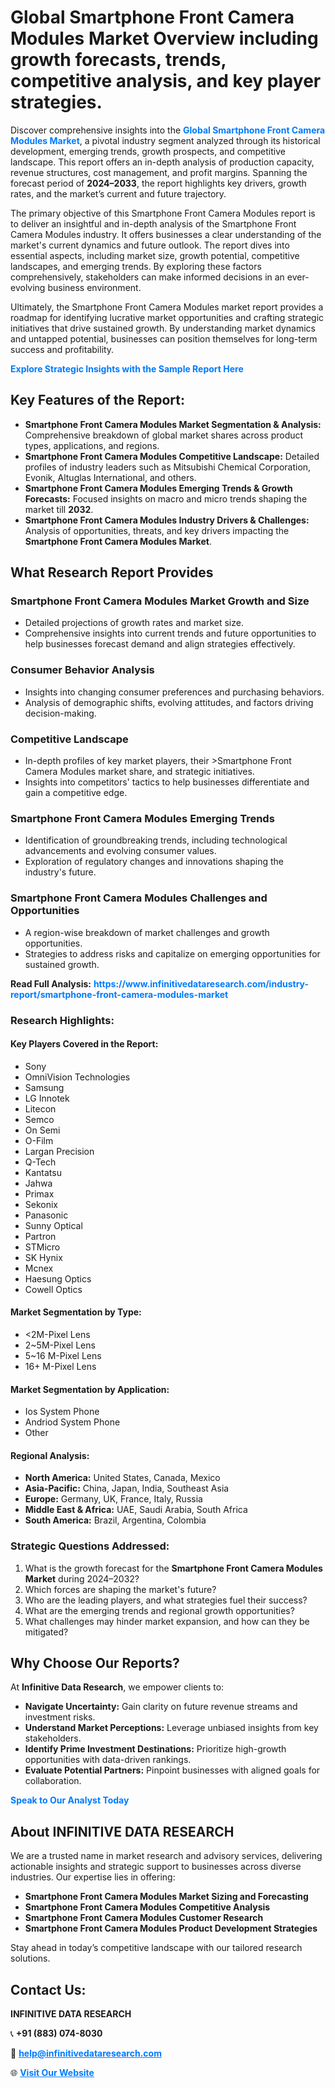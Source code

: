 <h1>Global Smartphone Front Camera Modules Market Overview including growth forecasts, trends, competitive analysis, and key player strategies.</h1>
<p>
Discover comprehensive insights into the 
<a href="https://www.infinitivedataresearch.com/industry-report/smartphone-front-camera-modules-market" rel="dofollow" style="color: #007BFF; text-decoration: none;"><strong>Global Smartphone Front Camera Modules Market</strong></a>, a pivotal industry segment analyzed through its historical development, emerging trends, growth prospects, and competitive landscape. This report offers an in-depth analysis of production capacity, revenue structures, cost management, and profit margins. Spanning the forecast period of <strong>2024–2033</strong>, the report highlights key drivers, growth rates, and the market’s current and future trajectory.
</p>
<p>
The primary objective of this Smartphone Front Camera Modules report is to deliver an insightful and in-depth analysis of the Smartphone Front Camera Modules industry. It offers businesses a clear understanding of the market's current dynamics and future outlook. The report dives into essential aspects, including market size, growth potential, competitive landscapes, and emerging trends. By exploring these factors comprehensively, stakeholders can make informed decisions in an ever-evolving business environment.
</p>
<p>
Ultimately, the Smartphone Front Camera Modules market report provides a roadmap for identifying lucrative market opportunities and crafting strategic initiatives that drive sustained growth. By understanding market dynamics and untapped potential, businesses can position themselves for long-term success and profitability.
</p>
<p>
<a href="https://www.infinitivedataresearch.com/request-sample/reportId=107004" style="color: #007BFF; text-decoration: none;"><strong>Explore Strategic Insights with the Sample Report Here</strong></a>
</p>

<h2>Key Features of the Report:</h2>
<ul>
<li><strong>Smartphone Front Camera Modules Market Segmentation & Analysis:</strong> Comprehensive breakdown of global market shares across product types, applications, and regions.</li>
<li><strong>Smartphone Front Camera Modules Competitive Landscape:</strong> Detailed profiles of industry leaders such as Mitsubishi Chemical Corporation, Evonik, Altuglas International, and others.</li>
<li><strong>Smartphone Front Camera Modules Emerging Trends & Growth Forecasts:</strong> Focused insights on macro and micro trends shaping the market till <strong>2032</strong>.</li>
<li><strong>Smartphone Front Camera Modules Industry Drivers & Challenges:</strong> Analysis of opportunities, threats, and key drivers impacting the <strong>Smartphone Front Camera Modules Market</strong>.</li>
</ul>

<h2>What Research Report Provides</h2>
<h3>Smartphone Front Camera Modules Market Growth and Size</h3>
<ul>
<li>Detailed projections of growth rates and market size.</li>
<li>Comprehensive insights into current trends and future opportunities to help businesses forecast demand and align strategies effectively.</li>
</ul>

<h3>Consumer Behavior Analysis</h3>
<ul>
<li>Insights into changing consumer preferences and purchasing behaviors.</li>
<li>Analysis of demographic shifts, evolving attitudes, and factors driving decision-making.</li>
</ul>

<h3>Competitive Landscape</h3>
<ul>
<li>In-depth profiles of key market players, their >Smartphone Front Camera Modules market share, and strategic initiatives.</li>
<li>Insights into competitors' tactics to help businesses differentiate and gain a competitive edge.</li>
</ul>

<h3>Smartphone Front Camera Modules Emerging Trends</h3>
<ul>
<li>Identification of groundbreaking trends, including technological advancements and evolving consumer values.</li>
<li>Exploration of regulatory changes and innovations shaping the industry's future.</li>
</ul>

<h3>Smartphone Front Camera Modules Challenges and Opportunities</h3>
<ul>
<li>A region-wise breakdown of market challenges and growth opportunities.</li>
<li>Strategies to address risks and capitalize on emerging opportunities for sustained growth.</li>
</ul>
<p><strong>Read Full Analysis:</strong> <a href="https://www.infinitivedataresearch.com/industry-report/smartphone-front-camera-modules-market" rel="dofollow" style="color: #007BFF; text-decoration: none;"><strong>https://www.infinitivedataresearch.com/industry-report/smartphone-front-camera-modules-market</strong></a></p>
<h3>Research Highlights:</h3>
<h4>Key Players Covered in the Report:</h4>
<ul><li>Sony</li><li>OmniVision Technologies</li><li>Samsung</li><li>LG Innotek</li><li>Litecon</li><li>Semco</li><li>On Semi</li><li>O-Film</li><li>Largan Precision</li><li>Q-Tech</li><li>Kantatsu</li><li>Jahwa</li><li>Primax</li><li>Sekonix</li><li>Panasonic</li><li>Sunny Optical</li><li>Partron</li><li>STMicro</li><li>SK Hynix</li><li>Mcnex</li><li>Haesung Optics</li><li>Cowell Optics</li></ul>
<h4>Market Segmentation by Type:</h4>
<ul><li>&lt;2M-Pixel Lens</li><li>2~5M-Pixel Lens</li><li>5~16 M-Pixel Lens</li><li>16+ M-Pixel Lens</li></ul>
<h4>Market Segmentation by Application:</h4>
<ul><li>Ios System Phone</li><li>Andriod System Phone</li><li>Other</li></ul>

<h4>Regional Analysis:</h4>
<ul>
<li><strong>North America:</strong> United States, Canada, Mexico</li>
<li><strong>Asia-Pacific:</strong> China, Japan, India, Southeast Asia</li>
<li><strong>Europe:</strong> Germany, UK, France, Italy, Russia</li>
<li><strong>Middle East & Africa:</strong> UAE, Saudi Arabia, South Africa</li>
<li><strong>South America:</strong> Brazil, Argentina, Colombia</li>
</ul>

<h3>Strategic Questions Addressed:</h3>
<ol>
<li>What is the growth forecast for the <strong>Smartphone Front Camera Modules Market</strong> during 2024–2032?</li>
<li>Which forces are shaping the market's future?</li>
<li>Who are the leading players, and what strategies fuel their success?</li>
<li>What are the emerging trends and regional growth opportunities?</li>
<li>What challenges may hinder market expansion, and how can they be mitigated?</li>
</ol>

<h2>Why Choose Our Reports?</h2>
<p>At <strong>Infinitive Data Research</strong>, we empower clients to:</p>
<ul>
<li><strong>Navigate Uncertainty:</strong> Gain clarity on future revenue streams and investment risks.</li>
<li><strong>Understand Market Perceptions:</strong> Leverage unbiased insights from key stakeholders.</li>
<li><strong>Identify Prime Investment Destinations:</strong> Prioritize high-growth opportunities with data-driven rankings.</li>
<li><strong>Evaluate Potential Partners:</strong> Pinpoint businesses with aligned goals for collaboration.</li>
</ul>
<p><a href="https://www.infinitivedataresearch.com/industry-report/smartphone-front-camera-modules-market" rel="dofollow" style="color: #007BFF; text-decoration: none;"><strong>Speak to Our Analyst Today</strong></a></p>

<h2>About INFINITIVE DATA RESEARCH</h2>
<p>We are a trusted name in market research and advisory services, delivering actionable insights and strategic support to businesses across diverse industries. Our expertise lies in offering:</p>
<ul>
<li><strong>Smartphone Front Camera Modules Market Sizing and Forecasting</strong></li>
<li><strong>Smartphone Front Camera Modules Competitive Analysis</strong></li>
<li><strong>Smartphone Front Camera Modules Customer Research</strong></li>
<li><strong>Smartphone Front Camera Modules Product Development Strategies</strong></li>
</ul>
<p>Stay ahead in today’s competitive landscape with our tailored research solutions.</p>

<h2>Contact Us:</h2>
<p><strong>INFINITIVE DATA RESEARCH</strong></p>
<p>📞 <strong>+91 (883) 074-8030</strong></p>
<p>📧 <strong><a href="mailto:help@infinitivedataresearch.com" style="color: #007BFF;">help@infinitivedataresearch.com</a></strong></p>
<p>🌐 <strong><a href="https://www.infinitivedataresearch.com" rel="dofollow" style="color: #007BFF;">Visit Our Website</a></strong></p>